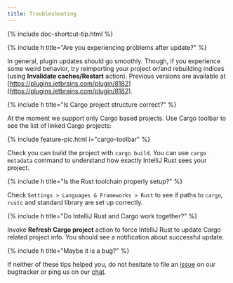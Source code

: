 ```yaml
---
title: Troubleshooting
---
```


{% include doc-shortcut-tip.html %}

{% include h title="Are you experiencing problems after update?" %}

In general, plugin updates should go smoothly. Though, if you experience some
weird behavior, try reimporting your project or/and rebuilding indices (using
**Invalidate caches/Restart** action). Previous versions are available at
[https://plugins.jetbrains.com/plugin/8182](https://plugins.jetbrains.com/plugin/8182).


{% include h title="Is Cargo project structure correct?" %}

At the moment we support only Cargo based projects. Use Cargo toolbar to see
the list of linked Cargo projects:

{% include feature-pic.html i="cargo-toolbar" %}

Check you can build the project with `cargo build`. You can use `cargo metadata`
command to understand how exactly IntelliJ Rust sees your project.


{% include h title="Is the Rust toolchain properly setup?" %}

Check `Settings > Languages & Frameworks > Rust` to see if paths to `cargo`,
`rustc` and standard library are set up correctly.


{% include h title="Do IntelliJ Rust and Cargo work together?" %}

Invoke **Refresh Cargo project** action to force IntelliJ Rust to update Cargo
related project info. You should see a notification about successful update.


{% include h title="Maybe it is a bug?" %}

If neither of these tips helped you, do not hesitate to file an [issue] on our
bugtracker or ping us on our [chat].


[issue]: https://github.com/intellij-rust/intellij-rust/issues
[chat]: https://gitter.im/intellij-rust/intellij-rust
[Cargo]: http://doc.crates.io/guide.html
